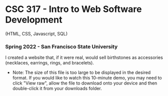 # CSC 317 - Intro to Web Software Development
(HTML, CSS, Javascript, SQL)

### Spring 2022 - San Francisco State University

I created a website that, if it were real, would sell birthstones as accessories (necklaces, earrings, rings, and bracelets).

* Note: The size of this file is too large to be displayed in the desired format. If you would like to watch this 10-minute demo, you may need to click "View raw", allow the file to download onto your device and then double-click it from your
downloads folder.
